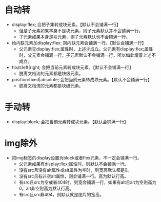 # 自动转
* display:flex; 会把子集转成块元素。【默认不会铺满一行】
    - 但是子元素如果本身不是块元素，则子元素默认并不会铺满一行。
    - 子元素如果本身是块元素，则子元素默认也不会铺满一行。
* 给内联元素加display:flex; 则内联元素会铺满一行。【默认会铺满一行】
    - 父元素无display:flex;属性时，上述才成立。父元素有display:flex;属性时，父元素会铺满一行，子元素默认不会铺满一行，所以如此情景上述不成立。
* float:left|right; 会把当前元素转成块元素。【默认不会铺满一行】
    - 脱离文档流的元素都是块级元素。
* position:fixed|absolute; 会把当前元素转成块元素。【默认不会铺满一行】
    - 脱离文档流的元素都是块级元素。

# 手动转
* display:block; 会把当前元素转成块元素。【默认会铺满一行】

# img除外
* 把img标签的display设置为block或者flex元素，不一定会铺满一行。
    - 父元素如果有display:flex;属性时，则默认不会铺满一行。
    - 没有src且没有alt属性或alt属性为空时，则宽高默认都是0。
    - 没有src且有非空alt属性，则会铺满一行。高为默认行高。
    - 有src且src为空或者404时，则宽会铺满一行。如果有alt且alt为空则高为0，alt非空则高为默认行高。
    - 有src且src非404，则默认就是图片的宽高。
